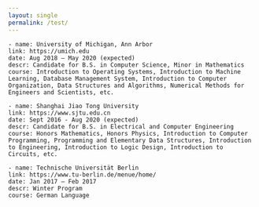```yaml
---
layout: single
permalink: /test/
---
```

    - name: University of Michigan, Ann Arbor
    link: https://umich.edu
    date: Aug 2018 – May 2020 (expected) 
    descr: Candidate for B.S. in Computer Science, Minor in Mathematics
    course: Introduction to Operating Systems, Introduction to Machine Learning, Database Management System, Introduction to Computer Organization, Data Structures and Algorithms, Numerical Methods for Engineers and Scientists, etc.

    - name: Shanghai Jiao Tong University
    link: https://www.sjtu.edu.cn
    date: Sept 2016 - Aug 2020 (expected) 
    descr: Candidate for B.S. in Electrical and Computer Engineering
    course: Honors Mathematics, Honors Physics, Introduction to Computer Programming, Programming and Elementary Data Structures, Introduction to Engineering, Introduction to Logic Design, Introduction to Circuits, etc.

    - name: Technische Universität Berlin
    link: https://www.tu-berlin.de/menue/home/
    date: Jan 2017 – Feb 2017
    descr: Winter Program
    course: German Language